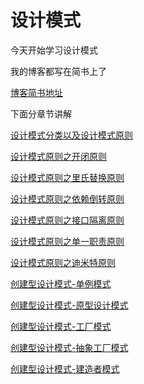 # 设计模式

今天开始学习设计模式

我的博客都写在简书上了

[博客简书地址](https://www.jianshu.com/nb/23963285)

下面分章节讲解

[设计模式分类以及设计模式原则](https://github.com/NPOpenSource/designPattern/blob/master/设计模式分类以及设计模式原则.md)

[设计模式原则之开闭原则](https://github.com/NPOpenSource/designPattern/blob/master/设计模式原则之开闭原则.md)

[设计模式原则之里氏替换原则](https://github.com/NPOpenSource/designPattern/blob/master/设计模式原则之开闭原则.md)

[设计模式原则之依赖倒转原则](https://github.com/NPOpenSource/designPattern/blob/master/设计模式原则之依赖倒转原则.md)

[设计模式原则之接口隔离原则](https://github.com/NPOpenSource/designPattern/blob/master/设计模式原则之接口隔离原则.md)

[设计模式原则之单一职责原则](https://github.com/NPOpenSource/designPattern/blob/master/设计模式原则之单一职责原则.md)

[设计模式原则之迪米特原则](https://github.com/NPOpenSource/designPattern/blob/master/设计模式原则之迪米特原则.md)

[创建型设计模式-单例模式](https://github.com/NPOpenSource/designPattern/blob/master/创建型设计模式-单例模式.md)

[创建型设计模式-原型设计模式](https://github.com/NPOpenSource/designPattern/blob/master/创建型设计模-原型设计模式.md)

[创建型设计模式-工厂模式](https://github.com/NPOpenSource/designPattern/blob/master/创建型设计模式-工厂模式.md)

[创建型设计模式-抽象工厂模式](https://github.com/NPOpenSource/designPattern/blob/master/创建型设计模式-抽象工厂模式.md)

[创建型设计模式-建造者模式](https://github.com/NPOpenSource/designPattern/blob/master/创建型设计模式-建造者模式.md)











